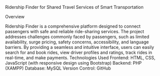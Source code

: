 Ridership Finder for Shared Travel Services of Smart Transportation


Overview

Ridership Finder is a comprehensive platform designed to connect passengers with safe and reliable ride-sharing services. The project addresses challenges commonly faced by passengers, such as limited availability, surge pricing, safety concerns, accessibility, and language barriers. By providing a seamless and intuitive interface, users can easily search for and book rides, view driver profiles and ratings, track rides in real-time, and make payments.
Technologies Used
Frontend: HTML, CSS, JavaScript (with responsive design using Bootstrap)
Backend: PHP (XAMPP)
Database: MySQL
Version Control: GitHub
